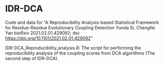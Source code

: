 # IDR-DCA
Code and data for  "A Reproducibility Analysis-based Statistical Framework for Residue-Residue Evolutionary Coupling Detection Yunda Si, Chengfei Yan bioRxiv 2021.02.01.429092; doi: https://doi.org/10.1101/2021.02.01.429092"


IDR-DCA_Reproducibility_analysis.R: The script for performing the reproducibility analysis of the coupling scores from DCA algorithms (The second step of IDR-DCA).
